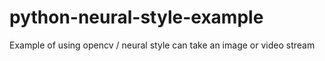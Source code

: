 # python-neural-style-example
Example of using opencv / neural style can take an image or video stream
